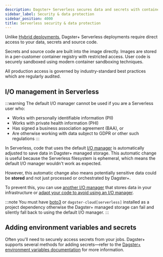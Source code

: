 ```yaml
---
description: Dagster+ Serverless secures data and secrets with container sandboxing and per-customer registries. Adjust I/O managers for PII, PHI, or GDPR compliance.
sidebar_label: Security & data protection
sidebar_position: 4000
title: Serverless security & data protection
---
```


Unlike [Hybrid deployments](/deployment/dagster-plus/hybrid), Dagster+ Serverless deployments require direct access to your data, secrets and source code.

Secrets and source code are built into the image directly. Images are stored in a per-customer container registry with restricted access.
User code is securely sandboxed using modern container sandboxing techniques.

All production access is governed by industry-standard best practices which are regularly audited.

## I/O management in Serverless

:::warning
The default I/O manager cannot be used if you are a Serverless user who:

- Works with personally identifiable information (PII)
- Works with private health information (PHI)
- Has signed a business association agreement (BAA), or
- Are otherwise working with data subject to GDPR or other such regulations
  :::

In Serverless, code that uses the default [I/O manager](/guides/build/io-managers/) is automatically adjusted to save data in Dagster+ managed storage. This automatic change is useful because the Serverless filesystem is ephemeral, which means the default I/O manager wouldn't work as expected.

However, this automatic change also means potentially sensitive data could be **stored** and not just processed or orchestrated by Dagster+.

To prevent this, you can use [another I/O manager](/guides/build/io-managers/#built-in) that stores data in your infrastructure or [adapt your code to avoid using an I/O manager](/guides/build/io-managers/#before-you-begin).

:::note
You must have [boto3](https://pypi.org/project/boto3/) or `dagster-cloud[serverless]` installed as a project dependency otherwise the Dagster+ managed storage can fail and silently fall back to using the default I/O manager.
:::

## Adding environment variables and secrets

Often you'll need to securely access secrets from your jobs. Dagster+ supports several methods for adding secrets—refer to the [Dagster+ environment variables documentation](/deployment/dagster-plus/management/environment-variables) for more information.
